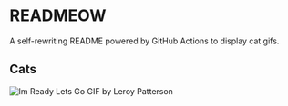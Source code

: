 # READMEOW

A self-rewriting README powered by GitHub Actions to display cat gifs.

## Cats

![Im Ready Lets Go GIF by Leroy Patterson](https://media3.giphy.com/media/CjmvTCZf2U3p09Cn0h/200.gif?cid=9acd02da92n7m8yy4xpzu0vja0j1c1042mkipk3km1ujiit4&ep=v1_gifs_search&rid=200.gif&ct=g)
